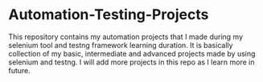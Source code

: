 # Automation-Testing-Projects
This repository contains my automation projects that I made during my selenium tool and testng framework learning duration. It is basically collection of my basic, intermediate and advanced projects made by using selenium and testng. I will add more projects in this repo as I learn more in future. 
